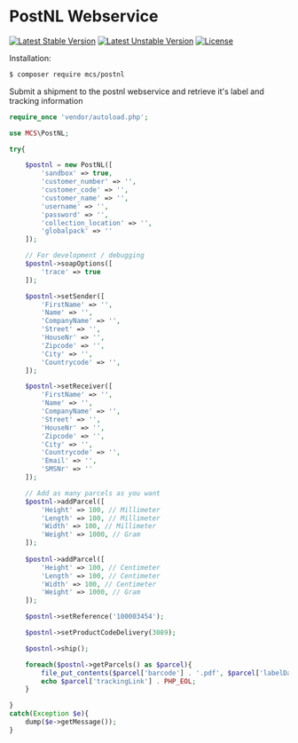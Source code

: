 # PostNL Webservice
[![Latest Stable Version](https://poser.pugx.org/mcs/postnl/v/stable)](https://packagist.org/packages/mcs/postnl) [![Latest Unstable Version](https://poser.pugx.org/mcs/postnl/v/unstable)](https://packagist.org/packages/mcs/postnl) [![License](https://poser.pugx.org/mcs/postnl/license)](https://packagist.org/packages/mcs/postnl)

Installation:
```bash
$ composer require mcs/postnl
```
Submit a shipment to the postnl webservice and retrieve it's label and tracking information

```php
require_once 'vendor/autoload.php';

use MCS\PostNL;

try{

    $postnl = new PostNL([
        'sandbox' => true,
        'customer_number' => '',
        'customer_code' => '',
        'customer_name' => '',
        'username' => '',
        'password' => '',
        'collection_location' => '',
        'globalpack' => ''
    ]);

    // For development / debugging
    $postnl->soapOptions([
        'trace' => true
    ]);

    $postnl->setSender([
        'FirstName' => '',
        'Name' => '',
        'CompanyName' => '',
        'Street' => '',
        'HouseNr' => '',
        'Zipcode' => '',
        'City' => '',
        'Countrycode' => '',
    ]);

    $postnl->setReceiver([
        'FirstName' => '',
        'Name' => '',
        'CompanyName' => '',
        'Street' => '',
        'HouseNr' => '',
        'Zipcode' => '',
        'City' => '',
        'Countrycode' => '',
        'Email' => '',
        'SMSNr' => ''
    ]);

    // Add as many parcels as you want
    $postnl->addParcel([
        'Height' => 100, // Millimeter
        'Length' => 100, // Millimeter
        'Width' => 100, // Millimeter
        'Weight' => 1000, // Gram
    ]);
    
    $postnl->addParcel([
        'Height' => 100, // Centimeter
        'Length' => 100, // Centimeter
        'Width' => 100, // Centimeter
        'Weight' => 1000, // Gram
    ]);

    $postnl->setReference('100003454');

    $postnl->setProductCodeDelivery(3089);

    $postnl->ship();

    foreach($postnl->getParcels() as $parcel){
        file_put_contents($parcel['barcode'] . '.pdf', $parcel['labelData']);    
        echo $parcel['trackingLink'] . PHP_EOL;
    }

}
catch(Exception $e){
    dump($e->getMessage());
}
```